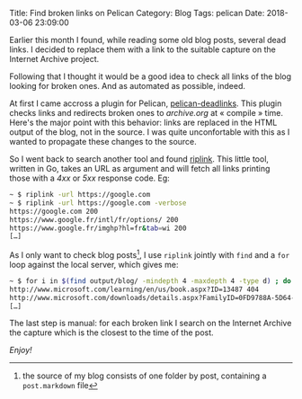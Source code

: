Title: Find broken links on Pelican
Category: Blog
Tags: pelican
Date: 2018-03-06 23:09:00

Earlier this month I found, while reading some old blog posts, several dead
links. I decided to replace them with a link to the suitable capture on the
Internet Archive project.

Following that I thought it would be a good idea to check all links of the blog
looking for broken ones. And as automated as possible, indeed.

At first I came accross a plugin for Pelican,
   [pelican-deadlinks](https://github.com/silentlamb/pelican-deadlinks). This
plugin checks links and redirects broken ones to _archive.org_ at « compile »
time. Here's the major point with this behavior: links are replaced in the HTML
output of the blog, not in the source. I was quite unconfortable with this as I
wanted to propagate these changes to the source.

So I went back to search another tool and found
[riplink](https://github.com/mschwager/riplink). This little tool, written in
Go, takes an URL as argument and will fetch all links printing those with a
_4xx_ or _5xx_ response code. Eg:

``` bash
~ $ riplink -url https://google.com
~ $ riplink -url https://google.com -verbose
https://google.com 200
https://www.google.fr/intl/fr/options/ 200
https://www.google.fr/imghp?hl=fr&tab=wi 200
[…]
```
As I only want to check blog posts[^1], I use `riplink` jointly with `find` and a
`for` loop against the local server, which gives me:

``` bash
~ $ for i in $(find output/blog/ -mindepth 4 -maxdepth 4 -type d) ; do riplink -url http://localhost:8000/${i#output/*} ; sleep 1 ; done
http://www.microsoft.com/learning/en/us/book.aspx?ID=13487 404
http://www.microsoft.com/downloads/details.aspx?FamilyID=0FD9788A-5D64-4F57-949F-EF62DE7AB1AE 404
[…]
```

The last step is manual: for each broken link I search on the Internet
Archive the capture which is the closest to the time of the post.

_Enjoy!_

[^1]: the source of my blog consists of one folder by post, containing a
  `post.markdown` file
